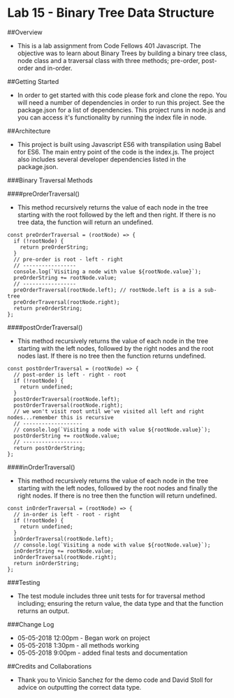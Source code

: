 # Lab 15 - Binary Tree Data Structure

##Overview
- This is a lab assignment from Code Fellows 401
Javascript.  The objective was to learn about Binary Trees by building a binary tree class, node class and a traversal class with three methods; pre-order, post-order and in-order.  

##Getting Started
- In order to get started with this code please fork and clone the repo.  You will need a number of dependencies in order to run this project.  See the package.json for a list of dependencies.  This project runs in node.js and you can access it's functionality by running the index file in node.
  
##Architecture
- This project is built using Javascript ES6 with transpilation using Babel for ES6.  The main entry point of the code is the index.js.  The project also includes several developer dependencies listed in the package.json. 

###Binary Traversal Methods

####preOrderTraversal() 
- This method recursively returns the value of each node in the tree starting with the root followed by the left and then right.  If there is no tree data, the function will return an undefined.

````
const preOrderTraversal = (rootNode) => {
  if (!rootNode) {
    return preOrderString;
  }
  // pre-order is root - left - right
  // -----------------
  console.log(`Visiting a node with value ${rootNode.value}`);
  preOrderString += rootNode.value;
  // -----------------
  preOrderTraversal(rootNode.left); // rootNode.left is a is a sub-tree
  preOrderTraversal(rootNode.right);
  return preOrderString;
};
````

####postOrderTraversal()
- This method recursively returns the value of each node in the tree starting with the left nodes, followed by the right nodes and the root nodes last.  If there is no tree then the function returns undefined.

````
const postOrderTraversal = (rootNode) => {
  // post-order is left - right - root
  if (!rootNode) {
    return undefined;
  }
  postOrderTraversal(rootNode.left);
  postOrderTraversal(rootNode.right);
  // we won't visit root until we've visited all left and right nodes...remember this is recursive
  // -------------------
  // console.log(`Visiting a node with value ${rootNode.value}`);
  postOrderString += rootNode.value;
  // -------------------
  return postOrderString;
};
````


####inOrderTraversal()
- This method recursively returns the value of each node in the tree starting with the left nodes, followed by the root nodes and finally the right nodes.  If there is no tree then the function will return undefined. 
````
const inOrderTraversal = (rootNode) => {
  // in-order is left - root - right
  if (!rootNode) {
    return undefined;
  }
  inOrderTraversal(rootNode.left);
  // console.log(`Visiting a node with value ${rootNode.value}`);
  inOrderString += rootNode.value;
  inOrderTraversal(rootNode.right);
  return inOrderString;
};
````

###Testing
- The test module includes three unit tests for for traversal method including; ensuring the return value, the data type and that the function returns an output.

###Change Log
- 05-05-2018 12:00pm - Began work on project
- 05-05-2018 1:30pm - all methods working 
- 05-05-2018 9:00pm - added final tests and documentation

##Credits and Collaborations
- Thank you to Vinicio Sanchez for the demo code and David Stoll for advice on outputting the correct data type.
